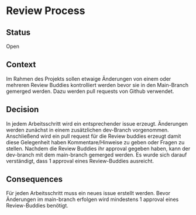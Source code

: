 # Review Process

## Status

Open

## Context

Im Rahmen des Projekts sollen etwaige Änderungen von einem oder mehreren Review Buddies kontrolliert werden bevor sie in den Main-Branch gemerged werden.
Dazu werden pull requests von Github verwendet.

## Decision

In jedem Arbeitsschritt wird ein entsprechender issue erzeugt. Änderungen werden zunächst in einem zusätzlichen dev-Branch vorgenommen. Anschließend wird ein pull request für die Review buddies erzeugt damit diese Gelegenheit haben Kommentare/Hinweise zu geben oder Fragen zu stellen.
Nachdem die Review Buddies ihr approval gegeben haben, kann der dev-branch mit dem main-branch gemerged werden.
Es wurde sich darauf verständigt, dass 1 approval eines Review-Buddies ausreicht.

## Consequences

Für jeden Arbeitsschritt muss ein neues issue erstellt werden.
Bevor Änderungen im main-branch erfolgen wird mindestens 1 approval eines Review-Buddies benötigt.